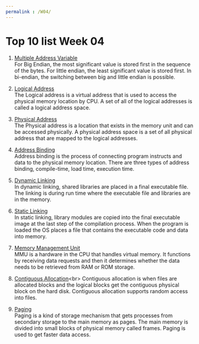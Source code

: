 ```yaml
---
permalink : /W04/
---
```


# Top 10 list Week 04

1. [Multiple Address Variable](https://www.youtube.com/watch?v=WBA6svOyWb8)<br>
For Big Endian, the most significant value is stored first in the sequence of the bytes. For little endian, the least significant value is stored first. In bi-endian, the switching between big and little endian is possible.

2. [Logical Address](https://www.geeksforgeeks.org/logical-and-physical-address-in-operating-system/)<br>
The Logical address is a virtual address that is used to access the physical memory location by CPU. A set of all of the logical addresses is called a logical address space.

3. [Physical Address](https://www.geeksforgeeks.org/logical-and-physical-address-in-operating-system/)<br>
The Physical address is a location that exists in the memory unit and can be accessed physically. A physical address space is a set of all physical address that are mapped to the logical addresses.

4. [Address Binding](https://www.geeksforgeeks.org/address-binding-and-its-types/)<br>
Address binding is the process of connecting program instructs and data to the physical memory location. There are three types of address binding, compile-time, load time, execution time.

6. [Dynamic Linking](https://www.geeksforgeeks.org/static-and-dynamic-linking-in-operating-systems/)<br>
In dynamic linking, shared libraries are placed in a final executable file. The linking is during run time where the executable file and libraries are in the memory.

7. [Static Linking](https://www.geeksforgeeks.org/static-and-dynamic-linking-in-operating-systems/)<br>
In static linking, library modules  are copied into the final executable image at the last step of the compilation process. When the program is loaded the OS places a file that contains the executable code and data into memory.

8. [Memory Management Unit](https://www.geeksforgeeks.org/static-and-dynamic-linking-in-operating-systems/)<br>
MMU is a hardware in the CPU that handles virtual memory. It functions by receiving data requests and then it determines  whether the data needs to be retrieved from RAM or ROM storage.

9. [Contiguous Allocation](https://www.javatpoint.com/os-contiguous-allocation#:~:text=If%20the%20blocks%20are%20allocated,is%20known%20as%20contiguous%20allocation.&text=The%20starting%20block%20and%20the,are%20mentioned%20in%20the%20table.)<br>
Contiguous allocation is when files are allocated blocks and the logical blocks get the contiguous physical block on the hard disk. Contiguous allocation supports random access into files.

10. [Paging](https://www.guru99.com/paging-in-operating-system.html)<br>
Paging is a kind of storage mechanism that gets processes from secondary storage to the main memory as pages. The main memory is divided into small blocks of physical memory called frames. Paging is used to get faster data access.



